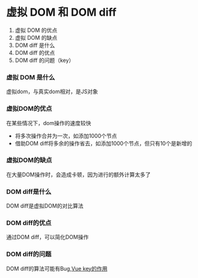 # 虚拟 DOM 和 DOM diff

1. 虚拟 DOM 的优点
2. 虚拟 DOM 的缺点
3. DOM diff 是什么
4. DOM diff 的优点
5. DOM diff 的问题（key）

### 虚拟 DOM 是什么

虚拟dom，与真实dom相对，是JS对象

### 虚拟DOM的优点

在某些情况下，dom操作的速度较快

* 将多次操作合并为一次，如添加1000个节点
* 借助DOM diff将多余的操作省去，如添加1000个节点，但只有10个是新增的

### 虚拟DOM的缺点

在大量DOM操作时，会造成卡顿，因为进行的额外计算太多了

### DOM diff是什么

DOM diff是虚拟DOM的对比算法

### DOM diff的优点

通过DOM diff，可以简化DOM操作

### DOM diff的问题

DOM diff的算法可能有Bug,[Vue key的作用](https://www.zhihu.com/question/61064119/answer/766607894)